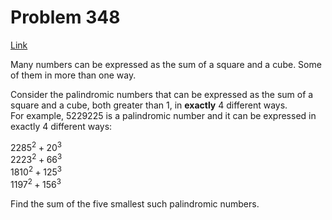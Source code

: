 # Problem 348

[Link](https://projecteuler.net/problem=348)

Many numbers can be expressed as the sum of a square and a cube. Some of them in more than one way.

Consider the palindromic numbers that can be expressed as the sum of a square and a cube, both greater than $1$, in **exactly** $4$ different ways.  
For example, $5229225$ is a palindromic number and it can be expressed in exactly $4$ different ways:

$2285^2 + 20^3$  
$2223^2 + 66^3$  
$1810^2 + 125^3$  
$1197^2 + 156^3$

Find the sum of the five smallest such palindromic numbers.